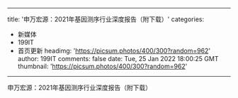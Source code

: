 
---
title: '申万宏源：2021年基因测序行业深度报告（附下载）'
categories: 
 - 新媒体
 - 199IT
 - 首页更新
headimg: 'https://picsum.photos/400/300?random=962'
author: 199IT
comments: false
date: Tue, 25 Jan 2022 18:00:25 GMT
thumbnail: 'https://picsum.photos/400/300?random=962'
---

<div>   
申万宏源：2021年基因测序行业深度报告（附下载）  
</div>
            